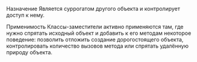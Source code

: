 ﻿

Назначение
Является суррогатом другого объекта и контролирует доступ к нему.

Применимость 
Классы-заместители активно применяются там, где нужно спрятать исходный объект и добавить к его методам
некоторое поведение: позволить отложить создание дорогостоящего объекта, контролировать количество вызовов метода
или спрятать удалённую природу объекта.